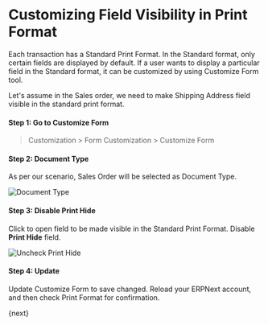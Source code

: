 <!-- add-breadcrumbs -->
# Customizing Field Visibility in Print Format

Each transaction has a Standard Print Format. In the Standard format, only certain fields are displayed by default. If a user wants to display a particular field in the Standard format, it can be customized by using Customize Form tool.

Let's assume in the Sales order, we need to make Shipping Address field visible in the standard print format.

#### Step 1: Go to Customize Form

> Customization > Form Customization > Customize Form

#### Step 2: Document Type

As per our scenario, Sales Order will be selected as Document Type.

<img alt="Document Type" class="screenshot" src="{{docs_base_url}}/assets/img/customize/customize-make-fields-visible.png">

#### Step 3: Disable Print Hide

Click to open field to be made visible in the Standard Print Format. Disable **Print Hide** field.

<img alt="Uncheck Print Hide " class="screenshot" src="{{docs_base_url}}/assets/img/customize/customize-visible in print.gif">

#### Step 4: Update

Update Customize Form to save changed. Reload your ERPNext account, and then check Print Format for confirmation.

{next}
